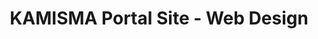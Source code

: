 ---
title: KAMISMA Portal Site - Web Design
description: A Portal Site using WordPress Created Within 3 Weeks
bodyText: <strong>Task</strong><br>While KAMI CHARISMA stylists are known through a KAMI CHARISMA book, and through some famous celebrities in Japan, they are still somewhat unknown to the general public. <br><br><strong>Other Points</strong><br>Stylists are on KAMISMA BEAUTY and also on KAMISMAX, but one needs to register to KAMISMAX to see the stylists, and though the stylists are on KAMISMA BEAUTY, and also featured in a late night 5 minute TV programming (I am part of the production team), one cannot find out about more personal info on the stylists.  
img: KAMISMA.png
alt: KAMISMAX
url: https://www.kamisma.com
---